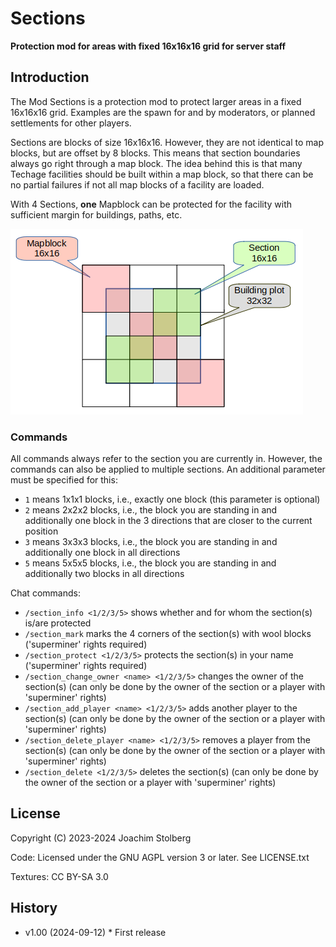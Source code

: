 # Sections

**Protection mod for areas with fixed 16x16x16 grid for server staff**

## Introduction

The Mod Sections is a protection mod to protect larger areas in a fixed 16x16x16 grid. Examples are the spawn for and by moderators, or planned settlements for other players.

Sections are blocks of size 16x16x16. However, they are not identical to map blocks, but are offset by 8 blocks. This means that section boundaries always go right through a map block. The idea behind this is that many Techage facilities should be built within a map block, so that there can be no partial failures if not all map blocks of a facility are loaded.

With 4 Sections, **one** Mapblock can be protected for the facility with sufficient margin for buildings, paths, etc.

![Building plot](https://github.com/joe7575/sections/blob/master/screenshot.png)

### Commands

All commands always refer to the section you are currently in.
However, the commands can also be applied to multiple sections. An additional parameter must be specified for this:

- `1` means 1x1x1 blocks, i.e., exactly one block (this parameter is optional)
- `2` means 2x2x2 blocks, i.e., the block you are standing in and additionally one block in the 3 directions that are closer to the current position
- `3` means 3x3x3 blocks, i.e., the block you are standing in and additionally one block in all directions
- `5` means 5x5x5 blocks, i.e., the block you are standing in and additionally two blocks in all directions

Chat commands:

- `/section_info <1/2/3/5>` shows whether and for whom the section(s) is/are protected
- `/section_mark` marks the 4 corners of the section(s) with wool blocks ('superminer' rights required)
- `/section_protect <1/2/3/5>` protects the section(s) in your name ('superminer' rights required)
- `/section_change_owner <name> <1/2/3/5>` changes the owner of the section(s) (can only be done by the owner of the section or a player with 'superminer' rights)
- `/section_add_player <name> <1/2/3/5>` adds another player to the section(s) (can only be done by the owner of the section or a player with 'superminer' rights)
- `/section_delete_player <name> <1/2/3/5>` removes a player from the section(s) (can only be done by the owner of the section or a player with 'superminer' rights)
- `/section_delete <1/2/3/5>` deletes the section(s) (can only be done by the owner of the section or a player with 'superminer' rights)

## License

Copyright (C) 2023-2024 Joachim Stolberg

Code: Licensed under the GNU AGPL version 3 or later. See LICENSE.txt

Textures: CC BY-SA 3.0

## History

- v1.00 (2024-09-12) * First release
